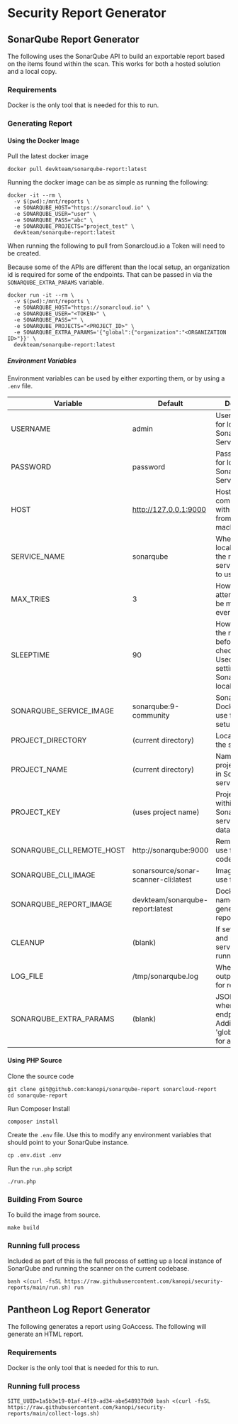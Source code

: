 # Security Report Generator

## SonarQube Report Generator

The following uses the SonarQube API to build an exportable report based on 
the items found within the scan. This works for both a hosted solution 
and a local copy.

### Requirements

Docker is the only tool that is needed for this to run.

### Generating Report

#### Using the Docker Image

Pull the latest docker image

```shell
docker pull devkteam/sonarqube-report:latest
```

Running the docker image can be as simple as running the following:

```shell
docker -it --rm \
  -v $(pwd):/mnt/reports \
  -e SONARQUBE_HOST="https://sonarcloud.io" \
  -e SONARQUBE_USER="user" \
  -e SONARQUBE_PASS="abc" \
  -e SONARQUBE_PROJECTS="project_test" \
  devkteam/sonarqube-report:latest
```

When running the following to pull from Sonarcloud.io a Token will need to be created.

Because some of the APIs are different than the local setup, an organization id is required
for some of the endpoints. That can be passed in via the `SONARQUBE_EXTRA_PARAMS` variable.

```
docker run -it --rm \
  -v $(pwd):/mnt/reports \
  -e SONARQUBE_HOST="https://sonarcloud.io" \
  -e SONARQUBE_USER="<TOKEN>" \
  -e SONARQUBE_PASS="" \
  -e SONARQUBE_PROJECTS="<PROJECT_ID>" \
  -e SONARQUBE_EXTRA_PARAMS='{"global":{"organization":"<ORGANIZATION ID>"}}' \
  devkteam/sonarqube-report:latest
```

##### Environment Variables

Environment variables can be used by either exporting them, or by using a `.env` file.

| Variable                  | Default                              | Description                                                                                           |
|---------------------------|--------------------------------------|-------------------------------------------------------------------------------------------------------|
| USERNAME                  | admin                                | Username used for logging into SonarQube Service                                                      |
| PASSWORD                  | password                             | Password used for logging into SonarQube Service                                                      |
| HOST                      | http://127.0.0.1:9000                | Hostname to communicate with SonarQube from the host machine                                          |
| SERVICE_NAME              | sonarqube                            | When setting up locally what is the name of the service/container to use.                             |
| MAX_TRIES                 | 3                                    | How many attempts should be made before everything fails                                              |
| SLEEPTIME                 | 90                                   | How long should the requests wait before they check again.<br>Used when setting up SonarQube locally. |
| SONARQUBE_SERVICE_IMAGE   | sonarqube:9-community                | SonarQube Docker image to use for local setup                                                         |
| PROJECT_DIRECTORY         | (current directory)                  | Location to run the scan from                                                                         |
| PROJECT_NAME              | (current directory)                  | Name of the project to create in SonarQube service                                                    |
| PROJECT_KEY               | (uses project name)                  | Project key within SonarQube service to pull data for                                                 |
| SONARQUBE_CLI_REMOTE_HOST | http://sonarqube:9000                | Remote host to use for sending code scan                                                              |
| SONARQUBE_CLI_IMAGE       | sonarsource/sonar-scanner-cli:latest | Image name to use for running                                                                         |
| SONARQUBE_REPORT_IMAGE    | devkteam/sonarqube-report:latest     | Docker image name to use for generating the report                                                    |
| CLEANUP                   | (blank)                              | If set will delete and remove all services after running                                              |
| LOG_FILE                  | /tmp/sonarqube.log                   | Where should all output be sent to for reviewing                                                      |
| SONARQUBE_EXTRA_PARAMS    | (blank)                              | JSON Structure where key is the endpoint. Additionally key 'global' is used for all requests.         |

#### Using PHP Source

Clone the source code

```shell
git clone git@github.com:kanopi/sonarqube-report sonarcloud-report
cd sonarqube-report
```

Run Composer Install

```shell
composer install
```

Create the `.env` file. Use this to modify any environment variables that should
point to your SonarQube instance.

```shell
cp .env.dist .env
```

Run the `run.php` script

```shell
./run.php
```

### Building From Source

To build the image from source.

```shell
make build
```

### Running full process

Included as part of this is the full process of setting up a local instance of SonarQube and running the scanner on the 
current codebase.

```shell
bash <(curl -fsSL https://raw.githubusercontent.com/kanopi/security-reports/main/run.sh) run
```

## Pantheon Log Report Generator

The following generates a report using GoAccess. The following will generate an HTML report.

### Requirements

Docker is the only tool that is needed for this to run.

### Running full process

```shell
SITE_UUID=1a5b3e19-01af-4f19-ad34-abe5489370d0 bash <(curl -fsSL https://raw.githubusercontent.com/kanopi/security-reports/main/collect-logs.sh)
```
